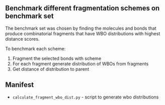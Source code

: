 ## Benchmark different fragmentation schemes on benchmark set

The benchmark set was chosen by finding the molecules and bonds that produce combinatorial fragments that have WBO distributions
with highest distance scores.

To benchmark each scheme:
1. Fragment the selected bonds with scheme
2. For each fragment generate distribution of WBOs from fragments
3. Get distance of distribution to parent

## Manifest
* `calculate_fragment_wbo_dist.py` - script to generate wbo distributions
